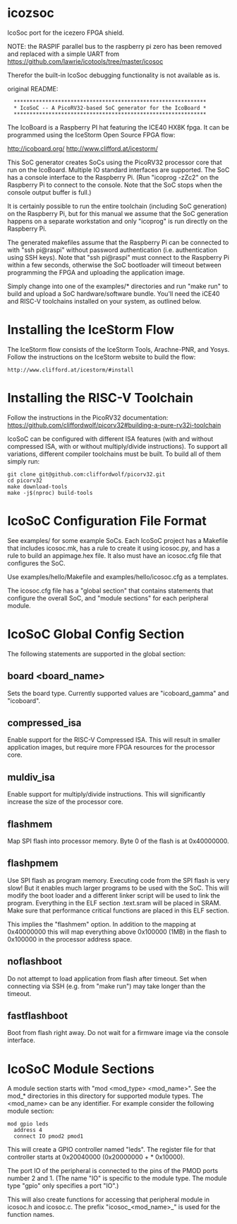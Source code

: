 icozsoc
=======

IcoSoc port for the icezero FPGA shield.

NOTE: the RASPIF parallel bus to the raspberry pi zero has been removed 
and replaced with a simple UART from https://github.com/lawrie/icotools/tree/master/icosoc

Therefor the built-in IcoSoc debugging functionality is not available as is.


original README:

      *************************************************************
      * IcoSoC -- A PicoRV32-based SoC generator for the IcoBoard *
      *************************************************************


The IcoBoard is a Raspberry PI hat featuring the ICE40 HX8K fpga. It
can be programmed using the IceStorm Open Source FPGA flow:

http://icoboard.org/
http://www.clifford.at/icestorm/

This SoC generator creates SoCs using the PicoRV32 processor core that run on
the IcoBoard. Multiple IO standard interfaces are supported. The SoC has a
console interface to the Raspberry Pi. (Run "icoprog -zZc2" on the Raspberry
Pi to connect to the console. Note that the SoC stops when the console output
buffer is full.)

It is certainly possible to run the entire toolchain (including SoC generation)
on the Raspberry Pi, but for this manual we assume that the SoC generation
happens on a separate workstation and only "icoprog" is run directly on the
Raspberry Pi.

The generated makefiles assume that the Raspberry Pi can be connected to with
"ssh pi@raspi" without password authentication (i.e. authentication using SSH
keys). Note that "ssh pi@raspi" must connect to the Raspberry Pi within a few
seconds, otherwise the SoC bootloader will timeout between programming the
FPGA and uploading the application image.

Simply change into one of the examples/* directories and run "make run" to
build and upload a SoC hardware/software bundle. You'll need the iCE40 and
RISC-V toolchains installed on your system, as outlined below.


Installing the IceStorm Flow
============================

The IceStorm flow consists of the IceStorm Tools, Arachne-PNR, and Yosys.
Follow the instructions on the IceStorm website to build the flow:

	http://www.clifford.at/icestorm/#install


Installing the RISC-V Toolchain
===============================

Follow the instructions in the PicoRV32 documentation:
https://github.com/cliffordwolf/picorv32#building-a-pure-rv32i-toolchain

IcoSoC can be configured with different ISA features (with and without
compressed ISA, with or without multiply/divide instructions). To support
all variations, different compiler toolchains must be built. To build all
of them simply run:

	git clone git@github.com:cliffordwolf/picorv32.git
	cd picorv32
	make download-tools
	make -j$(nproc) build-tools


IcoSoC Configuration File Format
================================

See examples/ for some example SoCs. Each IcoSoC project has a Makefile
that includes icosoc.mk, has a rule to create it using icosoc.py, and
has a rule to build an appimage.hex file. It also must have an icosoc.cfg
file that configures the SoC.

Use examples/hello/Makefile and examples/hello/icosoc.cfg as a templates.

The icosoc.cfg file has a "global section" that contains statements that
configure the overall SoC, and "module sections" for each peripheral module.


IcoSoC Global Config Section
============================

The following statements are supported in the global section:

board <board_name>
------------------

Sets the board type. Currently supported values are "icoboard_gamma"
and "icoboard".

compressed_isa
--------------

Enable support for the RISC-V Compressed ISA. This will result in smaller
application images, but require more FPGA resources for the processor core.

muldiv_isa
----------

Enable support for multiply/divide instructions. This will significantly
increase the size of the processor core.

flashmem
--------

Map SPI flash into processor memory. Byte 0 of the flash is at 0x40000000.

flashpmem
---------

Use SPI flash as program memory. Executing code from the SPI flash is very
slow! But it enables much larger programs to be used with the SoC. This
will modify the boot loader and a different linker script will be used to
link the program. Everything in the ELF section .text.sram will be placed
in SRAM. Make sure that performance critical functions are placed in this
ELF section.

This implies the "flashmem" option. In addition to the mapping at 0x40000000
this will map everything above 0x100000 (1MB) in the flash to 0x100000 in
the processor address space.

noflashboot
-----------

Do not attempt to load application from flash after timeout. Set when
connecting via SSH (e.g. from "make run") may take longer than the timeout.

fastflashboot
-------------

Boot from flash right away. Do not wait for a firmware image via the console
interface.


IcoSoC Module Sections
======================

A module section starts with "mod <mod_type> <mod_name>". See the mod_*
directories in this directory for supported module types. The <mod_name>
can be any identifier. For example consider the following module section:

	mod gpio leds
	  address 4
	  connect IO pmod2 pmod1

This will create a GPIO controller named "leds". The register file for
that controller starts at 0x20040000 (0x20000000 + <addr> * 0x10000).

The port IO of the peripheral is connected to the pins of the PMOD ports
number 2 and 1. (The name "IO" is specific to the module type. The module
type "gpio" only specifies a port "IO".)

This will also create functions for accessing that peripheral module
in icosoc.h and icosoc.c. The prefix "icosoc_<mod_name>_" is used for
the function names.

